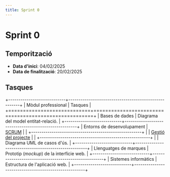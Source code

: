 ```yaml
---
title: Sprint 0
---
```

# Sprint 0
## Temporització
- __Data d'inici__: 04/02/2025
- __Data de finalització__: 20/02/2025

## Tasques
+----------------------------+------------------------------------------------------+
| Mòdul professional         | Tasques                                              |
+============================+======================================================+
| Bases de dades             | Diagrama del model entitat-relació.                  |
+----------------------------+------------------------------------------------------+
| Entorns de desenvolupament | [SCRUM](../gestio/scrum.md)                          |
|                            +------------------------------------------------------+
|                            | [Gestió del projecte](../gestio/gestio_projecte.md)  |
|                            +------------------------------------------------------+
|                            | Diagrama UML de casos d'ús.                          |
+----------------------------+------------------------------------------------------+
| Llenguatges de marques     | Prototip (_mockup_) de la interfície web.            |
+----------------------------+------------------------------------------------------+
| Sistemes informàtics       | Estructura de l'aplicació web.                       |
+----------------------------+------------------------------------------------------+
